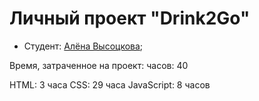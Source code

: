 # Личный проект "Drink2Go"

* Студент: [Aлёна Высоцкова](https://up.htmlacademy.ru/adaptive/26/user/2107215);

Время, затраченное на проект:  часов: 40

HTML: 3 часа CSS: 29 часа JavaScript: 8 часов
